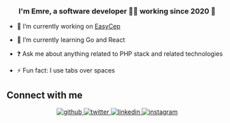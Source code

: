 ### <div align="center">I'm Emre, a software developer 👨‍💻 working since 2020 🚀</div>  
  

- 🔭 I’m currently working on [EasyCep](https://easycep.com)
  

- 🌱 I’m currently learning Go and React
  

- ❓ Ask me about anything related to PHP stack and related technologies
  

- ⚡ Fun fact: I use tabs over spaces


## Connect with me  
<div align="center">
<a href="https://github.com/emrebbozkurt" target="_blank">
<img src=https://img.shields.io/badge/github-%2324292e.svg?&style=for-the-badge&logo=github&logoColor=white alt=github style="margin-bottom: 5px;" />
</a>
<a href="https://twitter.com/emrebdev" target="_blank">
<img src=https://img.shields.io/badge/twitter-%2300acee.svg?&style=for-the-badge&logo=twitter&logoColor=white alt=twitter style="margin-bottom: 5px;" />
</a>
<a href="https://linkedin.com/in/emrebbozkurt" target="_blank">
<img src=https://img.shields.io/badge/linkedin-%231E77B5.svg?&style=for-the-badge&logo=linkedin&logoColor=white alt=linkedin style="margin-bottom: 5px;" />
</a>
<a href="https://instagram.com/emrebdev" target="_blank">
<img src=https://img.shields.io/badge/instagram-%23000000.svg?&style=for-the-badge&logo=instagram&logoColor=white alt=instagram style="margin-bottom: 5px;" />
</a>  
</div>  
